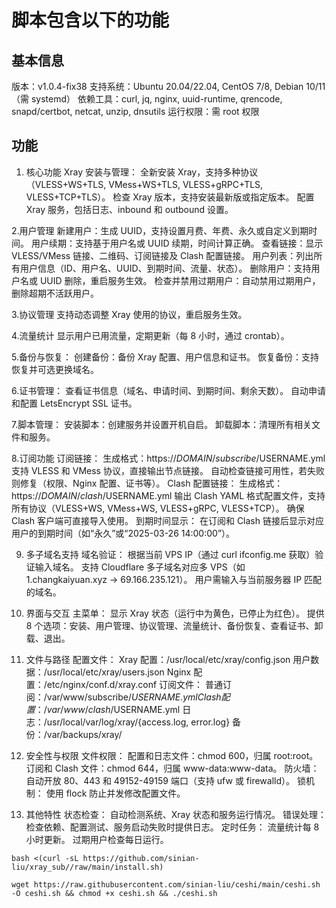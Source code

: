 # 脚本包含以下的功能

## 基本信息
版本：v1.0.4-fix38
支持系统：Ubuntu 20.04/22.04, CentOS 7/8, Debian 10/11（需 systemd）
依赖工具：curl, jq, nginx, uuid-runtime, qrencode, snapd/certbot, netcat, unzip, dnsutils
运行权限：需 root 权限

## 功能
1. 核心功能
Xray 安装与管理：
全新安装 Xray，支持多种协议（VLESS+WS+TLS, VMess+WS+TLS, VLESS+gRPC+TLS, VLESS+TCP+TLS）。
检查 Xray 版本，支持安装最新版或指定版本。
配置 Xray 服务，包括日志、inbound 和 outbound 设置。

2.用户管理
新建用户：生成 UUID，支持设置月费、年费、永久或自定义到期时间。
用户续期：支持基于用户名或 UUID 续期，时间计算正确。
查看链接：显示 VLESS/VMess 链接、二维码、订阅链接及 Clash 配置链接。
用户列表：列出所有用户信息（ID、用户名、UUID、到期时间、流量、状态）。
删除用户：支持用户名或 UUID 删除，重启服务生效。
检查并禁用过期用户：自动禁用过期用户，删除超期不活跃用户。

3.协议管理
支持动态调整 Xray 使用的协议，重启服务生效。

4.流量统计
显示用户已用流量，定期更新（每 8 小时，通过 crontab）。

5.备份与恢复：
创建备份：备份 Xray 配置、用户信息和证书。
恢复备份：支持恢复并可选更换域名。

6.证书管理：
查看证书信息（域名、申请时间、到期时间、剩余天数）。
自动申请和配置 LetsEncrypt SSL 证书。

7.脚本管理：
安装脚本：创建服务并设置开机自启。
卸载脚本：清理所有相关文件和服务。

8.订阅功能
订阅链接：
生成格式：https://$DOMAIN/subscribe/$USERNAME.yml
支持 VLESS 和 VMess 协议，直接输出节点链接。
自动检查链接可用性，若失败则修复（权限、Nginx 配置、证书等）。
Clash 配置链接：
生成格式：https://$DOMAIN/clash/$USERNAME.yml
输出 Clash YAML 格式配置文件，支持所有协议（VLESS+WS, VMess+WS, VLESS+gRPC, VLESS+TCP）。
确保 Clash 客户端可直接导入使用。
到期时间显示：
在订阅和 Clash 链接后显示对应用户的到期时间（如“永久”或“2025-03-26 14:00:00”）。

9. 多子域名支持
域名验证：
根据当前 VPS IP（通过 curl ifconfig.me 获取）验证输入域名。
支持 Cloudflare 多子域名对应多 VPS（如 1.changkaiyuan.xyz -> 69.166.235.121）。
用户需输入与当前服务器 IP 匹配的域名。

10. 界面与交互
主菜单：
显示 Xray 状态（运行中为黄色，已停止为红色）。
提供 8 个选项：安装、用户管理、协议管理、流量统计、备份恢复、查看证书、卸载、退出。

11. 文件与路径
配置文件：
Xray 配置：/usr/local/etc/xray/config.json
用户数据：/usr/local/etc/xray/users.json
Nginx 配置：/etc/nginx/conf.d/xray.conf
订阅文件：
普通订阅：/var/www/subscribe/$USERNAME.yml
Clash 配置：/var/www/clash/$USERNAME.yml
日志：/usr/local/var/log/xray/{access.log, error.log}
备份：/var/backups/xray/

12. 安全性与权限
文件权限：
配置和日志文件：chmod 600，归属 root:root。
订阅和 Clash 文件：chmod 644，归属 www-data:www-data。
防火墙：
自动开放 80、443 和 49152-49159 端口（支持 ufw 或 firewalld）。
锁机制：
使用 flock 防止并发修改配置文件。

13. 其他特性
状态检查：
自动检测系统、Xray 状态和服务运行情况。
错误处理：
检查依赖、配置测试、服务启动失败时提供日志。
定时任务：
流量统计每 8 小时更新。
过期用户检查每日运行。

```
bash <(curl -sL https://github.com/sinian-liu/xray_sub//raw/main/install.sh)
```
```
wget https://raw.githubusercontent.com/sinian-liu/ceshi/main/ceshi.sh -O ceshi.sh && chmod +x ceshi.sh && ./ceshi.sh
```
